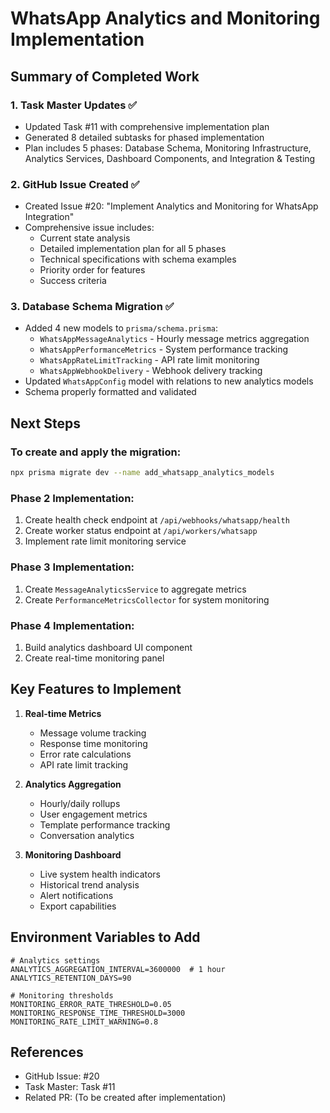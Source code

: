 # WhatsApp Analytics and Monitoring Implementation

## Summary of Completed Work

### 1. Task Master Updates ✅
- Updated Task #11 with comprehensive implementation plan
- Generated 8 detailed subtasks for phased implementation
- Plan includes 5 phases: Database Schema, Monitoring Infrastructure, Analytics Services, Dashboard Components, and Integration & Testing

### 2. GitHub Issue Created ✅
- Created Issue #20: "Implement Analytics and Monitoring for WhatsApp Integration"
- Comprehensive issue includes:
  - Current state analysis
  - Detailed implementation plan for all 5 phases
  - Technical specifications with schema examples
  - Priority order for features
  - Success criteria

### 3. Database Schema Migration ✅
- Added 4 new models to `prisma/schema.prisma`:
  - `WhatsAppMessageAnalytics` - Hourly message metrics aggregation
  - `WhatsAppPerformanceMetrics` - System performance tracking
  - `WhatsAppRateLimitTracking` - API rate limit monitoring
  - `WhatsAppWebhookDelivery` - Webhook delivery tracking
- Updated `WhatsAppConfig` model with relations to new analytics models
- Schema properly formatted and validated

## Next Steps

### To create and apply the migration:
```bash
npx prisma migrate dev --name add_whatsapp_analytics_models
```

### Phase 2 Implementation:
1. Create health check endpoint at `/api/webhooks/whatsapp/health`
2. Create worker status endpoint at `/api/workers/whatsapp`
3. Implement rate limit monitoring service

### Phase 3 Implementation:
1. Create `MessageAnalyticsService` to aggregate metrics
2. Create `PerformanceMetricsCollector` for system monitoring

### Phase 4 Implementation:
1. Build analytics dashboard UI component
2. Create real-time monitoring panel

## Key Features to Implement

1. **Real-time Metrics**
   - Message volume tracking
   - Response time monitoring
   - Error rate calculations
   - API rate limit tracking

2. **Analytics Aggregation**
   - Hourly/daily rollups
   - User engagement metrics
   - Template performance tracking
   - Conversation analytics

3. **Monitoring Dashboard**
   - Live system health indicators
   - Historical trend analysis
   - Alert notifications
   - Export capabilities

## Environment Variables to Add

```env
# Analytics settings
ANALYTICS_AGGREGATION_INTERVAL=3600000  # 1 hour
ANALYTICS_RETENTION_DAYS=90

# Monitoring thresholds
MONITORING_ERROR_RATE_THRESHOLD=0.05
MONITORING_RESPONSE_TIME_THRESHOLD=3000
MONITORING_RATE_LIMIT_WARNING=0.8
```

## References
- GitHub Issue: #20
- Task Master: Task #11
- Related PR: (To be created after implementation)